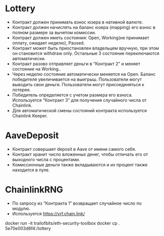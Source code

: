 # Lottery

-   Контракт должен принимать взнос юзера в нативной валюте.
-   Контракт должен начислять на баланс юзера (mapping) его взнос в полном размере за вычетом комиссии.
-   Контракт должен иметь состояния: Open, Working(не принимает оплату, ожидает неделю), Paused.
-   Контракт может быть приостановлен владельцем вручную, при этом он становится withdraw only. Остальные 3 состояние переключаются автоматически.
-   Контракт разово отправляет деньги в “Контракт 2” и меняет состояние на Working..
-   Через неделю состояние автоматически меняется на Open. Баланс победителя увеличивается на выигрыш. Пользователи могут выводить свои деньги. Пользователи могут присоединяться к лотерее.
-   Победитель определяется с учетом размера его взноса. Используется “Контракт 3” для получения случайного числа от Chainlink.
-   Для автоматической смены состояний контракта используется Chainlink Keeper.

# AaveDeposit

-   Контракт совершает deposit в Aave от имени самого себя.
-   Контракт хранит число вложенных денег, чтобы отличать его от выходного числа с процентами.
-   Комиссионные деньги также вкладываются и их процент также находится в пуле.

# ChainlinkRNG

-   По запросу из “Контракта 1” возвращает случайное число по модулю.
-   Используется https://vrf.chain.link/

docker run -it trailofbits/eth-security-toolbox
docker cp . 5e70e003d6f4:/lottery
